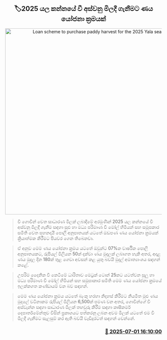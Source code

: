 <p align='center'><b><h2 align='center' title='Loan scheme to purchase paddy harvest for the 2025 Yala season'>🏷2025 යල කන්නයේ වී අස්වනු මිලදී ගැනීමට ණය යෝජනා ක්‍රමයක්</h2></b></p>
<p align='center'><img src='https://helakuru.sgp1.cdn.digitaloceanspaces.com/esana/images/lib/wee.jpg' width='600' alt='Loan scheme to purchase paddy harvest for the 2025 Yala season'></p>

> වී ගොවීන් වෙත සාධාරණ මිලක් ලබාදීමේ අරමුණින් 2025 යල කන්නයේ වී අස්වනු මිලදී ගැනීම සඳහා සුළු හා මධ්‍ය පරිමාණ වී මෝල් හිමියන් සහ සමූපකාර සමිති වෙත සහනදායී පොලී අනුපාතයක් යටතේ ඔඩපණ ණය යෝජනා ක්‍රමයක් ක්‍රියාත්මක කිරීමට පියවර ගෙන තිබෙනවා.

> ඒ අනුව මෙම ණය යෝජනා ක්‍රමය යටතේ ඔවුන්ට 07%ක වාර්ෂික පොලී අනුපාතයකට, රුපියල් මිලියන 50ක් දක්වා ණය මුදලක් ලබාගත හැකි අතර, අදාළ ණය මුදල දින 180ක් තුළ ගෙවා අවසන් කළ යුතු බවයි මුදල් අමාත්‍යාංශය සඳහන් කළේ.

> උපරිම දෛනික වී කෙටීමේ ධාරිතාව මෙට්‍රක් ටොන් 25කට යටත්වන සුලු හා මධ්‍ය පරිමාණ වී මෝල් හිමියන් සහ සමූපාකාර සමිති මෙම ණය යෝජනා ක්‍රමයේ ඉලක්කගත කණ්ඩායම් වන බව සඳහන්.

> මෙම ණය යෝජනා ක්‍රමය යටතේ බැංකු හරහා නිදහස් කිරීමට නියමිත මුළු ණය මුදලේ වටිනාකම රුපියල් මිලියන 6,500ක් පමණ වන අතර, ගොවීන්ගේ වී අස්වැන්න සඳහා සාධාරණ මිලක් තහවුරු කිරීම සඳහා කෘෂිකර්ම දෙපාර්තමේන්තුව විසින් ප්‍රකාශයට පත්කරනු ලබන අවම මිලක් යටතේ එම වී මිලදී ගැනීමට සැලසුම් කර ඇති බවයි වැඩිදුරටත් සඳහන් වෙන්නේ.



<h3 align='right'><a href='https://www.helakuru.lk/esana/p/111473/'>📅 2025-07-01 16:10:00</a></h3>
